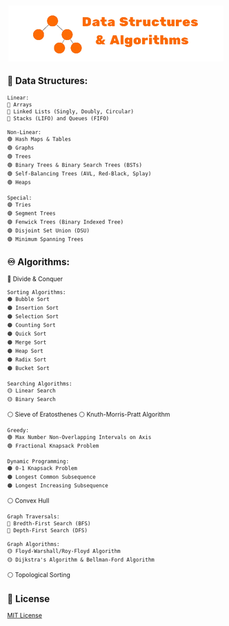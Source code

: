 <p align="center">
    <img width="500" height="130" src="https://github.com/dantevangelista/data-structures-and-algorithms/blob/main/dsa_logo.png">
</p>

## 🌲 Data Structures:

    Linear:
    🔵 Arrays
    🔵 Linked Lists (Singly, Doubly, Circular)
    🔵 Stacks (LIFO) and Queues (FIFO)

    Non-Linear:
    🟢 Hash Maps & Tables
    🟢 Graphs
    🟢 Trees
    🟢 Binary Trees & Binary Search Trees (BSTs)
    🟢 Self-Balancing Trees (AVL, Red-Black, Splay)
    🟢 Heaps

    Special:
    🟣 Tries
    🟣 Segment Trees
    🟣 Fenwick Trees (Binary Indexed Tree)
    🟣 Disjoint Set Union (DSU)
    🟣 Minimum Spanning Trees

## ♾️ Algorithms:

🔴 Divide & Conquer

    Sorting Algorithms: 
    🟠 Bubble Sort
    🟠 Insertion Sort
    🟠 Selection Sort
    🟠 Counting Sort
    🟠 Quick Sort
    🟠 Merge Sort
    🟠 Heap Sort
    🟠 Radix Sort
    🟠 Bucket Sort

    Searching Algorithms: 
    🟡 Linear Search
    🟡 Binary Search
    
⚪ Sieve of Eratosthenes
⚪ Knuth-Morris-Pratt Algorithm

    Greedy:
    🟢 Max Number Non-Overlapping Intervals on Axis
    🟢 Fractional Knapsack Problem

    Dynamic Programming:
    🟠 0-1 Knapsack Problem
    🟠 Longest Common Subsequence
    🟠 Longest Increasing Subsequence

⚪ Convex Hull

    Graph Traversals: 
    🔴 Bredth-First Search (BFS)
    🔴 Depth-First Search (DFS)

    Graph Algorithms:
    🟡 Floyd-Warshall/Roy-Floyd Algorithm
    🟡 Dijkstra's Algorithm & Bellman-Ford Algorithm

⚪ Topological Sorting

## 🪪 License
[MIT License](https://github.com/dantevangelista/data-structures-and-algorithms/blob/main/LICENSE)